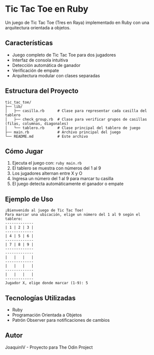 # Tic Tac Toe en Ruby

Un juego de Tic Tac Toe (Tres en Raya) implementado en Ruby con una arquitectura orientada a objetos.

## Características

- Juego completo de Tic Tac Toe para dos jugadores
- Interfaz de consola intuitiva
- Detección automática de ganador
- Verificación de empate
- Arquitectura modular con clases separadas

## Estructura del Proyecto

```
tic_tac_toe/
├── lib/
│   ├── casilla.rb      # Clase para representar cada casilla del tablero
│   ├── check_group.rb  # Clase para verificar grupos de casillas (filas, columnas, diagonales)
│   └── tablero.rb      # Clase principal del tablero de juego
├── main.rb             # Archivo principal del juego
└── README.md           # Este archivo
```

## Cómo Jugar

1. Ejecuta el juego con: `ruby main.rb`
2. El tablero se muestra con números del 1 al 9
3. Los jugadores alternan entre X y O
4. Ingresa un número del 1 al 9 para marcar tu casilla
5. El juego detecta automáticamente el ganador o empate

## Ejemplo de Uso

```
¡Bienvenido al juego de Tic Tac Toe!
Para marcar una ubicación, elige un número del 1 al 9 según el tablero:
-------------
| 1 | 2 | 3 |
-------------
| 4 | 5 | 6 |
-------------
| 7 | 8 | 9 |
-------------
-------------
|   |   |   |
-------------
|   |   |   |
-------------
|   |   |   |
-------------
Jugador X, elige donde marcar (1-9): 5
```

## Tecnologías Utilizadas

- Ruby
- Programación Orientada a Objetos
- Patrón Observer para notificaciones de cambios

## Autor

JoaquinIV - Proyecto para The Odin Project 
